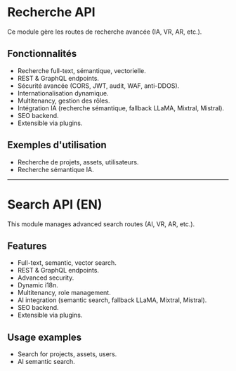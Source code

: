 # Recherche API

Ce module gère les routes de recherche avancée (IA, VR, AR, etc.).

## Fonctionnalités
- Recherche full-text, sémantique, vectorielle.
- REST & GraphQL endpoints.
- Sécurité avancée (CORS, JWT, audit, WAF, anti-DDOS).
- Internationalisation dynamique.
- Multitenancy, gestion des rôles.
- Intégration IA (recherche sémantique, fallback LLaMA, Mixtral, Mistral).
- SEO backend.
- Extensible via plugins.

## Exemples d'utilisation
- Recherche de projets, assets, utilisateurs.
- Recherche sémantique IA.

---

# Search API (EN)

This module manages advanced search routes (AI, VR, AR, etc.).

## Features
- Full-text, semantic, vector search.
- REST & GraphQL endpoints.
- Advanced security.
- Dynamic i18n.
- Multitenancy, role management.
- AI integration (semantic search, fallback LLaMA, Mixtral, Mistral).
- SEO backend.
- Extensible via plugins.

## Usage examples
- Search for projects, assets, users.
- AI semantic search.
